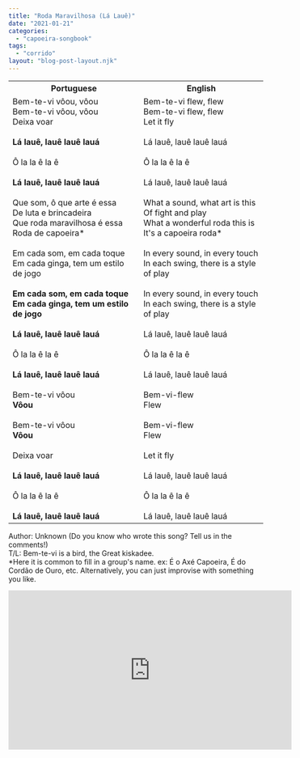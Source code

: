 ```yaml
---
title: "Roda Maravilhosa (Lá Lauê)"
date: "2021-01-21"
categories: 
  - "capoeira-songbook"
tags: 
  - "corrido"
layout: "blog-post-layout.njk"
---
```


<table class="capoeira-table">
    <tr class="header-row">
        <th>Portuguese</th>
        <th>English</th>
    </tr>
    <tr>
        <td>Bem-te-vi vôou, vôou<br>Bem-te-vi vôou, vôou<br>Deixa voar<br><br><strong>Lá lauê, lauê lauê lauá</strong><br><br>Ô la la ê la ê<br><br><strong>Lá lauê, lauê lauê lauá</strong><br><br>Que som, ô que arte é essa<br>De luta e brincadeira<br>Que roda maravilhosa é essa<br>Roda de capoeira*<br><br>Em cada som, em cada toque<br>Em cada ginga, tem um estilo de jogo<br><br><strong>Em cada som, em cada toque<br>Em cada ginga, tem um estilo de jogo</strong><br><br><strong>Lá lauê, lauê lauê lauá</strong><br><br>Ô la la ê la ê<br><br><strong>Lá lauê, lauê lauê lauá</strong><br><br>Bem-te-vi vôou<br><strong>Vôou</strong><br><br>Bem-te-vi vôou<br><strong>Vôou</strong><br><br>Deixa voar<br><br><strong>Lá lauê, lauê lauê lauá</strong><br><br>Ô la la ê la ê<br><br><strong>Lá lauê, lauê lauê lauá</strong></td>
        <td>Bem-te-vi flew, flew<br>Bem-te-vi flew, flew<br>Let it fly<br><br>Lá lauê, lauê lauê lauá<br><br>Ô la la ê la ê<br><br>Lá lauê, lauê lauê lauá<br><br>What a sound, what art is this<br>Of fight and play<br>What a wonderful roda this is<br>It's a capoeira roda*<br><br>In every sound, in every touch<br>In each swing, there is a style of play<br><br>In every sound, in every touch<br>In each swing, there is a style of play<br><br>Lá lauê, lauê lauê lauá<br><br>Ô la la ê la ê<br><br>Lá lauê, lauê lauê lauá<br><br>Bem-vi-flew<br>Flew<br><br>Bem-vi-flew<br>Flew<br><br>Let it fly<br><br>Lá lauê, lauê lauê lauá<br><br>Ô la la ê la ê<br><br>Lá lauê, lauê lauê lauá</td>
    </tr>
</table>

<figcaption>

Author: Unknown (Do you know who wrote this song? Tell us in the comments!)  
T/L: Bem-te-vi is a bird, the Great kiskadee.  
\*Here it is common to fill in a group's name. ex: É o Axé Capoeira, É do Cordão de Ouro, etc. Alternatively, you can just improvise with something you like.

</figcaption>

<iframe width="560" height="315" src="https://www.youtube.com/embed/C_rYxHraOQg" title="YouTube video player" frameborder="0" allow="accelerometer; autoplay; clipboard-write; encrypted-media; gyroscope; picture-in-picture" allowfullscreen></iframe>